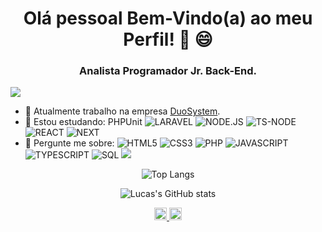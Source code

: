 <h1 align="center">Olá pessoal Bem-Vindo(a) ao meu Perfil! 👋 😄</h1>
<h3 align="center">Analista Programador Jr. Back-End.</h3>

![](https://komarev.com/ghpvc/?username=lucas-vinicius27&style=plastic&color=363f5f)

- 🔭 Atualmente trabalho na empresa [DuoSystem](https://www.duosystem.com.br/en/).
- 🌱 Estou estudando: PHPUnit
![LARAVEL](https://img.shields.io/twitter/url?color=%23FF2D20&label=LARAVEL&logo=LARAVEL&logoColor=%23FF2D20&style=plastic&url=https%3A%2F%2Fcdn.jsdelivr.net%2Fnpm%2Fsimple-icons%404.14.0%2Ficons%2Flaravel.svg)
![NODE.JS](https://img.shields.io/twitter/url?color=%23339933&label=NODE.JS&logo=NODE.JS&logoColor=%23339933&style=plastic&url=https%3A%2F%2Fcdn.jsdelivr.net%2Fnpm%2Fsimple-icons%404.14.0%2Ficons%2Fnode-dot-js.svg)
![TS-NODE](https://img.shields.io/twitter/url?color=%233178C6&label=TS%20NODE&logo=TS%20NODE&logoColor=%233178C6&style=plastic&url=https%3A%2F%2Fcdn.jsdelivr.net%2Fnpm%2Fsimple-icons%404.14.0%2Ficons%2Fts-node.svg)
![REACT](https://img.shields.io/twitter/url?color=%2361DAFB&label=REACT&logo=REACT&logoColor=%2361DAFB&style=plastic&url=https%3A%2F%2Fcdn.jsdelivr.net%2Fnpm%2Fsimple-icons%404.14.0%2Ficons%2Freact.svg)
![NEXT](https://img.shields.io/twitter/url?color=%23000000&label=NEXT&logo=NEXT.JS&logoColor=%23000000&style=plastic&url=https%3A%2F%2Fcdn.jsdelivr.net%2Fnpm%2Fsimple-icons%404.14.0%2Ficons%2Fnext-dot-js.svg)
- 💬 Pergunte me sobre:
![HTML5](https://img.shields.io/twitter/url?color=%23E34F26&label=HTML5&style=plastic&logo=html5&logoColor=%23E34F26&url=https%3A%2F%2Fcdn.jsdelivr.net%2Fnpm%2Fsimple-icons%404.14.0%2Ficons%2Fhtml5.svg)
![CSS3](https://img.shields.io/twitter/url?color=%231572B6&label=CSS3&logo=CSS3&logoColor=%231572B6&style=plastic&url=https%3A%2F%2Fcdn.jsdelivr.net%2Fnpm%2Fsimple-icons%404.14.0%2Ficons%2Fcss3.svg)
![PHP](https://img.shields.io/twitter/url?color=%23777BB4&label=PHP&logo=PHP&logoColor=%23777BB4&style=plastic&url=https%3A%2F%2Fcdn.jsdelivr.net%2Fnpm%2Fsimple-icons%404.14.0%2Ficons%2Fphp.svg)
![JAVASCRIPT](https://img.shields.io/twitter/url?color=%23F7DF1E&label=JAVASCRIPT&logo=JAVASCRIPT&logoColor=%23F7DF1E&style=plastic&url=https%3A%2F%2Fcdn.jsdelivr.net%2Fnpm%2Fsimple-icons%404.14.0%2Ficons%2Fjavascript.svg)
![TYPESCRIPT](https://img.shields.io/twitter/url?color=%233178C6&label=TYPESCRIPT&logo=TYPESCRIPT&logoColor=%233178C6&style=plastic&url=https%3A%2F%2Fcdn.jsdelivr.net%2Fnpm%2Fsimple-icons%404.14.0%2Ficons%2Ftypescript.svg)
![SQL](https://img.shields.io/twitter/url?color=%23CC2927&label=SQL&logo=MICROSOFT%20SQL%20SERVER&logoColor=%23CC2927&style=plastic&url=https%3A%2F%2Fcdn.jsdelivr.net%2Fnpm%2Fsimple-icons%404.14.0%2Ficons%2Fmicrosoftsqlserver.svg)
![](https://hit.yhype.me/github/profile?user_id=66655145)
<p align="center">
  <img src="https://github-readme-stats.vercel.app/api/top-langs/?username=lucas-vinicius27&layout=compact&theme=tokyonight&langs_count=10" alt="Top Langs">
</p>
<p align="center">
  <img src="https://github-readme-stats.vercel.app/api?username=lucas-vinicius27&count_private=true&show_icons=true&theme=tokyonight" alt="Lucas's GitHub stats">
</p>
<p align="center">
  <a href="https://www.linkedin.com/in/lucas-vinicius-ferreira-dos-santos-247863186/" target="_blank">
    <img src="https://cdn.jsdelivr.net/npm/simple-icons@4.14.0/icons/linkedin.svg" alt="lucasvinicius" height="20" width="20"/>
  </a>
  <a href="https://www.instagram.com/lucas_vinicius277/" target="_blank">
    <img src="https://cdn.jsdelivr.net/npm/simple-icons@4.14.0/icons/instagram.svg" alt="lucasvinicius" height="20" width="20"/>
  </a>
</p>
<!--
### Hi there 👋
Github stats theme tokyonight, radical, dracula
**Lucas-Vinicius27/lucas-vinicius27** is a ✨ _special_ ✨ repository because its `README.md` (this file) appears on your GitHub profile.

Here are some ideas to get you started:

- 🔭 I’m currently working on ...
- 🌱 I’m currently learning ...
- 👯 I’m looking to collaborate on ...
- 🤔 I’m looking for help with ...
- 💬 Ask me about ...
- 📫 How to reach me: ...
- 😄 Pronouns: ...
- ⚡ Fun fact: ...
-->
